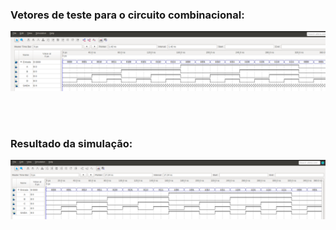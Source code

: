 ### Vetores de teste para o circuito combinacional:

![Vetores de entrada da simulação.](../imagensQuartus/estimulosCombinacionalEquacao-cortado.png)

<br><br>

### Resultado da simulação:

![](../imagensQuartus/waveformCombinacionalEquacao-cortado.png)
